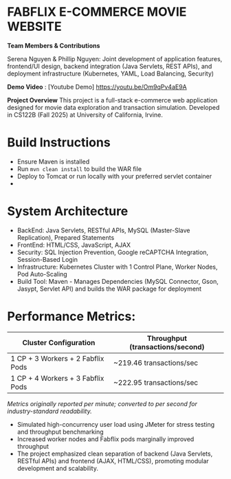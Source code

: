 # FABFLIX E-COMMERCE MOVIE WEBSITE

**Team Members & Contributions**

Serena Nguyen & Phillip Nguyen: Joint development of application features, frontend/UI design, backend integration (Java Servlets, REST APIs), and deployment infrastructure (Kubernetes, YAML, Load Balancing, Security)


 **Demo Video** : [Youtube Demo] https://youtu.be/Om9qPv4aE9A
 
**Project Overview**
This project is a full-stack e-commerce web application designed for movie data exploration and transaction simulation.
Developed in CS122B (Fall 2025) at University of California, Irvine.

# Build Instructions
- Ensure Maven is installed
- Run `mvn clean install` to build the WAR file
- Deploy to Tomcat or run locally with your preferred servlet container
- 
# System Architecture 
- BackEnd: Java Servlets, RESTful APIs, MySQL (Master-Slave Replication), Prepared Statements
- FrontEnd: HTML/CSS, JavaScript, AJAX
- Security: SQL Injection Prevention, Google reCAPTCHA Integration, Session-Based Login
- Infrastructure: Kubernetes Cluster with 1 Control Plane, Worker Nodes, Pod Auto-Scaling
- Build Tool: Maven - Manages Dependencies (MySQL Connector, Gson, Jasypt, Servlet API) and builds the WAR package for deployment



# Performance Metrics:
| Cluster Configuration                                  | Throughput (transactions/second) |
|--------------------------------------------------------|----------------------------------|
| 1 CP + 3 Workers + 2 Fabflix Pods                      | ~219.46 transactions/sec         |
| 1 CP + 4 Workers + 3 Fabflix Pods                      | ~222.95 transactions/sec         |
_Metrics originally reported per minute; converted to per second for industry-standard readability._
- Simulated high-concurrency user load using JMeter for stress testing and throughput benchmarking
- Increased worker nodes and Fabflix pods marginally improved throughput
- The project emphasized clean separation of backend (Java Servlets, RESTful APIs) and frontend (AJAX, HTML/CSS), promoting modular development and scalability.
